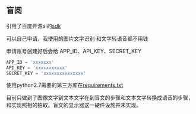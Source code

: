 ## 盲阅

引用了百度开源ai的[sdk](https://ai.baidu.com/)

可以自己申请，我使用的图片文字识别 和文字转语音都不用钱

申请账号创建好后会给 APP_ID、API_KEY、SECRET_KEY

```python
APP_ID = 'xxxxxxx'
API_KEY = 'xxxxxxxxxxx'
SECRET_KEY = 'xxxxxxxxxxxxxxx'
```

使用python2.7需要的第三方库在[requirements.txt](./requirements.txt)

目前只做到了图像文字到文本文字在到盲文的步骤和文本文字转换成语音的步骤，和实现照相的拍取。盲文的显示器这一硬件设施并未实现。

